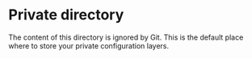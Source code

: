 # Private directory

The content of this directory is ignored by Git. This is the default place
where to store your private configuration layers.

